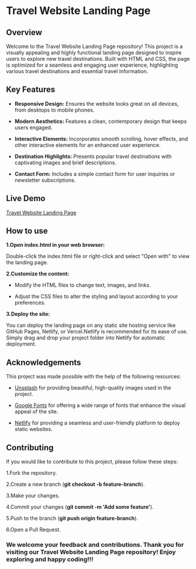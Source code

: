   # Travel Website Landing Page
  
## Overview
Welcome to the Travel Website Landing Page repository! This project is a visually appealing and highly functional landing page designed to inspire users to explore new travel destinations. Built with HTML and CSS, the page is optimized for a seamless and engaging user experience, highlighting various travel destinations and essential travel information.

## Key Features

* **Responsive Design:** Ensures the website looks great on all devices, from desktops to mobile phones.

* **Modern Aesthetics:** Features a clean, contemporary design that keeps users engaged.

* **Interactive Elements:** Incorporates smooth scrolling, hover effects, and other interactive elements for an enhanced user experience.

* **Destination Highlights:** Presents popular travel destinations with captivating images and brief descriptions.

* **Contact Form:** Includes a simple contact form for user inquiries or newsletter subscriptions.


## Live Demo

<a href=""  title="Travel Website Landing Page">Travel Website Landing Page</a>


## How to use

**1.Open index.html in your web browser:**

Double-click the index.html file or right-click and select "Open with" to view the landing page.

**2.Customize the content:**

* Modify the HTML files to change text, images, and links.
  
* Adjust the CSS files to alter the styling and layout according to your preferences.
  
**3.Deploy the site:**

You can deploy the landing page on any static site hosting service like GitHub Pages, Netlify, or Vercel.Netlify is recommended for its ease of use. Simply drag and drop your project folder into Netlify for automatic deployment.


  
## Acknowledgements

This project was made possible with the help of the following resources:

* <a href="https://unsplash.com/"  title="Unsplash">Unsplash</a>  for providing beautiful, high-quality images used in the project.
  
* <a href="https://fonts.google.com/"  title="Google Fonts">Google Fonts</a> for offering a wide range of fonts that enhance the visual appeal of the site.
  
* <a href="https://www.netlify.com/"  title="Netlify">Netlify</a> for providing a seamless and user-friendly platform to deploy static websites.
  
  
## Contributing

If you would like to contribute to this project, please follow these steps:

1.Fork the repository.

2.Create a new branch (**git checkout -b feature-branch**).

3.Make your changes.

4.Commit your changes (**git commit -m 'Add some feature'**).

5.Push to the branch (**git push origin feature-branch**).

6.Open a Pull Request.



### We welcome your feedback and contributions. Thank you for visiting our Travel Website Landing Page repository! Enjoy exploring and happy coding!!!





